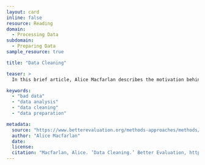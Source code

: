 ```yaml
---
layout: card
inline: false
resource: Reading
domain:
  - Processing Data
subdomain:
  - Preparing Data
sample_resource: true

title: "Data Cleaning"

teaser: >
  In this brief article, Alice Macfarlan describes the motivation behind careful data preparation and outlines a set of steps and questions to ask oneself when preparing data. Macfarlan also provides links to more information about the process of and motivation for cleaning data.

keywords:
  - "bad data"
  - "data analysis"
  - "data cleaning"
  - "data preparation"

metadata:
  source: "https://www.betterevaluation.org/methods-approaches/methods/data-cleaning#:~:text=Incorrect%20or%20inconsistent%20data%20can,important%20information%20or%20valid%20data"
  author: "Alice Macfarlan"
  date: 
  license: 
  citation: "Macfarlan, Alice. ’Data Cleaning.’ Better Evaluation, https://www.betterevaluation.org/methods-approaches/methods/data-cleaning#:~:text=Incorrect%20or%20inconsistent%20data%20can,important%20information%20or%20valid%20data. Accessed 31 July 2024."
---
```


